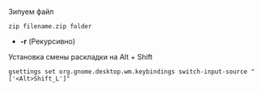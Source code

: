 Зипуем файл
```
zip filename.zip folder
```
 - **-r** (Рекурсивно)

Установка смены раскладки на Alt + Shift
```
gsettings set org.gnome.desktop.wm.keybindings switch-input-source "['<Alt>Shift_L']"
```
